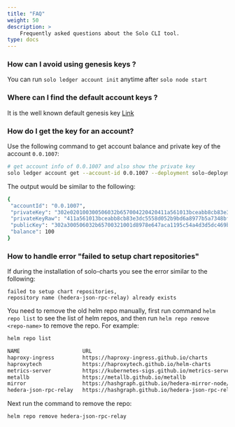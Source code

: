```yaml
---
title: "FAQ"
weight: 50
description: >
    Frequently asked questions about the Solo CLI tool.
type: docs
---
```


### How can I avoid using genesis keys ?

You can run `solo ledger account init` anytime after `solo node start`

### Where can I find the default account keys ?

It is the well known default genesis key [Link](https://github.com/hiero-ledger/hiero-consensus-node/blob/develop/hedera-node/data/onboard/GenesisPrivKey.txt)

### How do I get the key for an account?

Use the following command to get account balance and private key of the account `0.0.1007`:

```bash
# get account info of 0.0.1007 and also show the private key
solo ledger account get --account-id 0.0.1007 --deployment solo-deployment  --private-key
```

The output would be similar to the following:

```bash
{
 "accountId": "0.0.1007",
 "privateKey": "302e020100300506032b657004220420411a561013bceabb8cb83e3dc5558d052b9bd6a8977b5a7348bf9653034a29d7",
 "privateKeyRaw": "411a561013bceabb8cb83e3dc5558d052b9bd6a8977b5a7348bf9653034a29d7"
 "publicKey": "302a300506032b65700321001d8978e647aca1195c54a4d3d5dc469b95666de14e9b6edde8ed337917b96013",
 "balance": 100
}
```

### How to handle error "failed to setup chart repositories"

If during the installation of solo-charts you see the error similar to the following:

```text
failed to setup chart repositories,
repository name (hedera-json-rpc-relay) already exists
```

You need to remove the old helm repo manually, first run command `helm repo list` to
see the list of helm repos, and then run `helm repo remove <repo-name>` to remove the repo.
For example:

```bash
helm repo list

NAME                 	URL                                                       
haproxy-ingress      	https://haproxy-ingress.github.io/charts                  
haproxytech          	https://haproxytech.github.io/helm-charts                 
metrics-server       	https://kubernetes-sigs.github.io/metrics-server/         
metallb              	https://metallb.github.io/metallb                         
mirror               	https://hashgraph.github.io/hedera-mirror-node/charts     
hedera-json-rpc-relay	https://hashgraph.github.io/hedera-json-rpc-relay/charts
```

Next run the command to remove the repo:

```bash
helm repo remove hedera-json-rpc-relay
```
